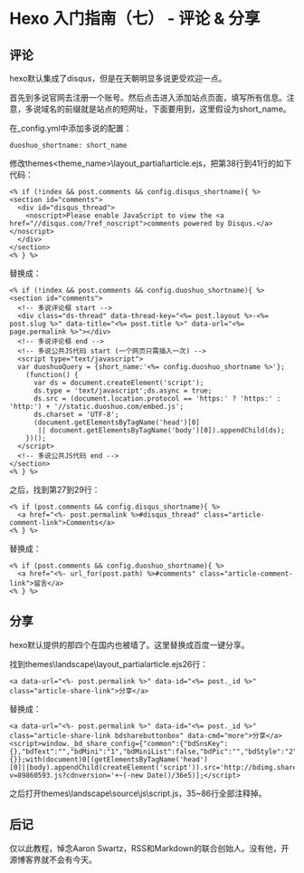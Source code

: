 # Hexo 入门指南（七） - 评论 & 分享

## 评论 ##

hexo默认集成了disqus，但是在天朝明显多说更受欢迎一点。

首先到多说官网去注册一个账号。然后点击进入添加站点页面，填写所有信息。注意，多说域名的前缀就是站点的短网址，下面要用到，这里假设为short_name。

在_config.yml中添加多说的配置：

```
duoshuo_shortname: short_name
```

修改themes\<theme_name>\layout\_partial\article.ejs，把第38行到41行的如下代码：

```
<% if (!index && post.comments && config.disqus_shortname){ %>
<section id="comments">
  <div id="disqus_thread">
    <noscript>Please enable JavaScript to view the <a href="//disqus.com/?ref_noscript">comments powered by Disqus.</a></noscript>
  </div>
</section>
<% } %>
```

替换成：

```
<% if (!index && post.comments && config.duoshuo_shortname){ %>
<section id="comments">
  <!-- 多说评论框 start -->
  <div class="ds-thread" data-thread-key="<%= post.layout %>-<%= post.slug %>" data-title="<%= post.title %>" data-url="<%= page.permalink %>"></div>
  <!-- 多说评论框 end -->
  <!-- 多说公共JS代码 start (一个网页只需插入一次) -->
  <script type="text/javascript">
  var duoshuoQuery = {short_name:'<%= config.duoshuo_shortname %>'};
    (function() {
      var ds = document.createElement('script');
      ds.type = 'text/javascript';ds.async = true;
      ds.src = (document.location.protocol == 'https:' ? 'https:' : 'http:') + '//static.duoshuo.com/embed.js';
      ds.charset = 'UTF-8';
      (document.getElementsByTagName('head')[0] 
       || document.getElementsByTagName('body')[0]).appendChild(ds);
    })();
  </script>
  <!-- 多说公共JS代码 end -->
</section>
<% } %>
```

之后，找到第27到29行：

```
<% if (post.comments && config.disqus_shortname){ %>
  <a href="<%- post.permalink %>#disqus_thread" class="article-comment-link">Comments</a>
<% } %>
```

替换成：

```
<% if (post.comments && config.duoshuo_shortname){ %>
  <a href="<%- url_for(post.path) %>#comments" class="article-comment-link">留言</a>
<% } %>
```

## 分享 ##

hexo默认提供的那四个在国内也被墙了。这里替换成百度一键分享。

找到themes\landscape\layout\_partialarticle.ejs26行：

```
<a data-url="<%- post.permalink %>" data-id="<%= post._id %>" class="article-share-link">分享</a>
```

替换成：

```
<a data-url="<%- post.permalink %>" data-id="<%= post._id %>" class="article-share-link bdsharebuttonbox" data-cmd="more">分享</a>
<script>window._bd_share_config={"common":{"bdSnsKey":{},"bdText":"","bdMini":"1","bdMiniList":false,"bdPic":"","bdStyle":"2","bdSize":"16"},"share":{}};with(document)0[(getElementsByTagName('head')[0]||body).appendChild(createElement('script')).src='http://bdimg.share.baidu.com/static/api/js/share.js?v=89860593.js?cdnversion='+~(-new Date()/36e5)];</script>
```

之后打开themes\landscape\source\js\script.js，35~86行全部注释掉。

## 后记 ##

仅以此教程，悼念Aaron Swartz，RSS和Markdown的联合创始人。没有他，开源博客界就不会有今天。